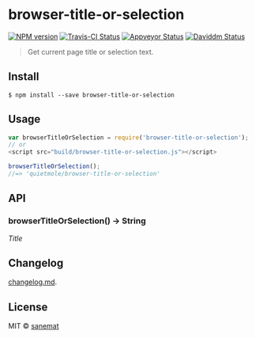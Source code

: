 # browser-title-or-selection

[![NPM version][npm-image]][npm-url] [![Travis-CI Status][travis-image]][travis-url] [![Appveyor Status][appveyor-image]][appveyor-url] [![Daviddm Status][daviddm-image]][daviddm-url]

> Get current page title or selection text.


## Install

```
$ npm install --save browser-title-or-selection
```


## Usage

```js
var browserTitleOrSelection = require('browser-title-or-selection');
// or
<script src="build/browser-title-or-selection.js"></script>

browserTitleOrSelection();
//=> 'quietmole/browser-title-or-selection'
```



## API

### browserTitleOrSelection() -> String

*Title*


## Changelog

[changelog.md](./changelog.md).


## License

MIT © [sanemat](http://sane.jp)


[travis-url]: https://travis-ci.org/quietmole/browser-title-or-selection
[travis-image]: https://img.shields.io/travis/quietmole/browser-title-or-selection/master.svg?style=flat-square&label=build%20%28linux%29
[appveyor-url]: https://ci.appveyor.com/project/sanemat/browser-title-or-selection/branch/master
[appveyor-image]: https://img.shields.io/appveyor/ci/sanemat/browser-title-or-selection/master.svg?style=flat-square&label=build%20%28windows%29
[npm-url]: https://npmjs.org/package/browser-title-or-selection
[npm-image]: https://img.shields.io/npm/v/browser-title-or-selection.svg?style=flat-square
[daviddm-url]: https://david-dm.org/quietmole/browser-title-or-selection
[daviddm-image]: https://img.shields.io/david/quietmole/browser-title-or-selection.svg?style=flat-square
